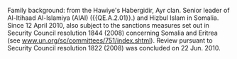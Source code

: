  Family background: from the Hawiye's Habergidir, Ayr clan. Senior leader of 
Al-Itihaad Al-Islamiya (AIAI) ({{QE.A.2.01}}.) and Hizbul Islam in Somalia. Since 
12 April 2010, also subject to the sanctions measures set out in Security 
Council resolution 1844 (2008) concerning Somalia and Eritrea (see 
www.un.org/sc/committees/751/index.shtml). Review pursuant to Security Council 
resolution 1822 (2008) was concluded on 22 Jun. 2010. 
